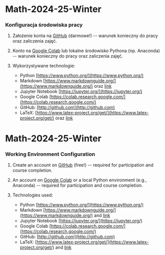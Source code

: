 # Math-2024-25-Winter

### Konfiguracja środowiska pracy

1. Założenie konta na [GitHub](http://github.com) (darmowe!) -- warunek konieczny do pracy oraz zaliczenia zajęć.
   
2. Konto na [Google Colab](https://colab.research.google.com/) lub lokalne środowisko Pythona (np. Anaconda) -- warunek konieczny do pracy oraz zaliczenia zajęć.
   
3. Wykorzystywane technologie: 
   * Python [https://www.python.org/](https://www.python.org/)
   * Markdown [https://www.markdownguide.org/](https://www.markdownguide.org/) oraz [link](https://quarto.org/docs/authoring/markdown-basics.html)
   * Jupyter Notebook [https://jupyter.org/](https://jupyter.org/)
   * Google Colab [https://colab.research.google.com/](https://colab.research.google.com/)
   * GitHub: [http://github.com](http://github.com)
   * LaTeX: [https://www.latex-project.org/get/](https://www.latex-project.org/get/) oraz [link](https://tilburgsciencehub.com/topics/research-skills/templates-dynamic-content/templates/amsmath-latex-cheatsheet/)


# Math-2024-25-Winter

### Working Environment Configuration

1. Create an account on [GitHub](http://github.com) (free!) -- required for participation and course completion.
   
2. An account on [Google Colab](https://colab.research.google.com/) or a local Python environment (e.g., Anaconda) -- required for participation and course completion.
   
3. Technologies used: 
   * Python [https://www.python.org/](https://www.python.org/)
   * Markdown [https://www.markdownguide.org/](https://www.markdownguide.org/) and [link](https://quarto.org/docs/authoring/markdown-basics.html)
   * Jupyter Notebook [https://jupyter.org/](https://jupyter.org/)
   * Google Colab [https://colab.research.google.com/](https://colab.research.google.com/)
   * GitHub: [http://github.com](http://github.com)
   * LaTeX: [https://www.latex-project.org/get/](https://www.latex-project.org/get/) and [link](https://tilburgsciencehub.com/topics/research-skills/templates-dynamic-content/templates/amsmath-latex-cheatsheet/)